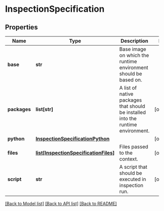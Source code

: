 # InspectionSpecification

## Properties
Name | Type | Description | Notes
------------ | ------------- | ------------- | -------------
**base** | **str** | Base image on which the runtime environment should be based on. | 
**packages** | **list[str]** | A list of native packages that should be installed into the runtime environment. | [optional] 
**python** | [**InspectionSpecificationPython**](InspectionSpecificationPython.md) |  | [optional] 
**files** | [**list[InspectionSpecificationFiles]**](InspectionSpecificationFiles.md) | Files passed to the context. | [optional] 
**script** | **str** | A script that should be executed in inspection run. | [optional] 

[[Back to Model list]](../README.md#documentation-for-models) [[Back to API list]](../README.md#documentation-for-api-endpoints) [[Back to README]](../README.md)



